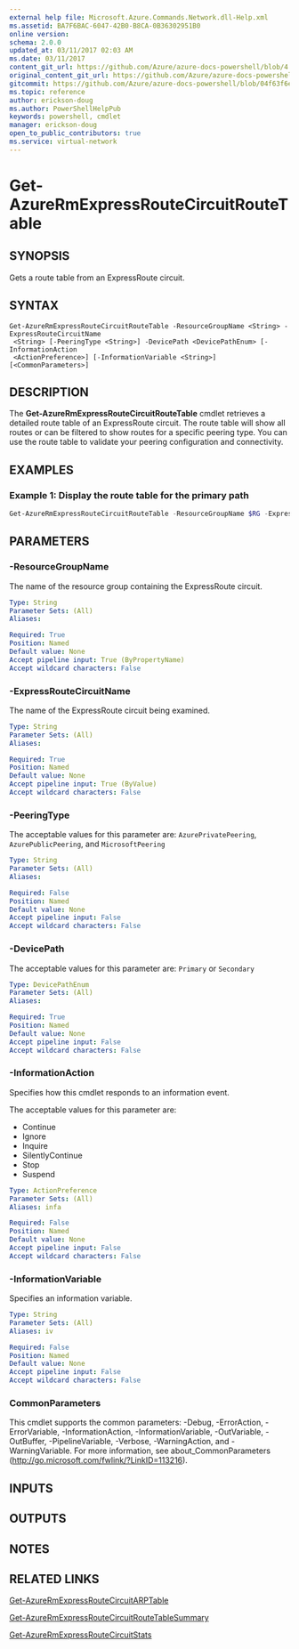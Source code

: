 ```yaml
---
external help file: Microsoft.Azure.Commands.Network.dll-Help.xml
ms.assetid: BA7F6BAC-6047-42B0-B8CA-0B36302951B0
online version:
schema: 2.0.0
updated_at: 03/11/2017 02:03 AM
ms.date: 03/11/2017
content_git_url: https://github.com/Azure/azure-docs-powershell/blob/4.0.0/azureps-cmdlets-docs/ResourceManager/AzureRM.Network/v3.6.0/Get-AzureRmExpressRouteCircuitRouteTable.md
original_content_git_url: https://github.com/Azure/azure-docs-powershell/blob/4.0.0/azureps-cmdlets-docs/ResourceManager/AzureRM.Network/v3.6.0/Get-AzureRmExpressRouteCircuitRouteTable.md
gitcommit: https://github.com/Azure/azure-docs-powershell/blob/04f63f6e685743ace2c57eb157574e34e8610b1c
ms.topic: reference
author: erickson-doug
ms.author: PowerShellHelpPub
keywords: powershell, cmdlet
manager: erickson-doug
open_to_public_contributors: true
ms.service: virtual-network
---
```


# Get-AzureRmExpressRouteCircuitRouteTable

## SYNOPSIS

Gets a route table from an ExpressRoute circuit.

## SYNTAX

```
Get-AzureRmExpressRouteCircuitRouteTable -ResourceGroupName <String> -ExpressRouteCircuitName
 <String> [-PeeringType <String>] -DevicePath <DevicePathEnum> [-InformationAction
 <ActionPreference>] [-InformationVariable <String>] [<CommonParameters>]
```

## DESCRIPTION

The **Get-AzureRmExpressRouteCircuitRouteTable** cmdlet retrieves a detailed route table of an
ExpressRoute circuit. The route table will show all routes or can be filtered to show routes for a
specific peering type. You can use the route table to validate your peering configuration and
connectivity.


## EXAMPLES

### Example 1: Display the route table for the primary path

```powershell
Get-AzureRmExpressRouteCircuitRouteTable -ResourceGroupName $RG -ExpressRouteCircuitName $CircuitName -DevicePath 'Primary'
```

## PARAMETERS

### -ResourceGroupName

The name of the resource group containing the ExpressRoute circuit.

```yaml
Type: String
Parameter Sets: (All)
Aliases:

Required: True
Position: Named
Default value: None
Accept pipeline input: True (ByPropertyName)
Accept wildcard characters: False
```

### -ExpressRouteCircuitName

The name of the ExpressRoute circuit being examined.

```yaml
Type: String
Parameter Sets: (All)
Aliases:

Required: True
Position: Named
Default value: None
Accept pipeline input: True (ByValue)
Accept wildcard characters: False
```

### -PeeringType

The acceptable values for this parameter are: `AzurePrivatePeering`, `AzurePublicPeering`, and
`MicrosoftPeering`

```yaml
Type: String
Parameter Sets: (All)
Aliases:

Required: False
Position: Named
Default value: None
Accept pipeline input: False
Accept wildcard characters: False
```

### -DevicePath

The acceptable values for this parameter are: `Primary` or `Secondary`

```yaml
Type: DevicePathEnum
Parameter Sets: (All)
Aliases:

Required: True
Position: Named
Default value: None
Accept pipeline input: False
Accept wildcard characters: False
```

### -InformationAction

Specifies how this cmdlet responds to an information event.

The acceptable values for this parameter are:

- Continue
- Ignore
- Inquire
- SilentlyContinue
- Stop
- Suspend

```yaml
Type: ActionPreference
Parameter Sets: (All)
Aliases: infa

Required: False
Position: Named
Default value: None
Accept pipeline input: False
Accept wildcard characters: False
```

### -InformationVariable

Specifies an information variable.

```yaml
Type: String
Parameter Sets: (All)
Aliases: iv

Required: False
Position: Named
Default value: None
Accept pipeline input: False
Accept wildcard characters: False
```

### CommonParameters

This cmdlet supports the common parameters: -Debug, -ErrorAction, -ErrorVariable,
-InformationAction, -InformationVariable, -OutVariable, -OutBuffer, -PipelineVariable, -Verbose,
-WarningAction, and -WarningVariable. For more information, see about_CommonParameters
(http://go.microsoft.com/fwlink/?LinkID=113216).

## INPUTS

## OUTPUTS

## NOTES

## RELATED LINKS

[Get-AzureRmExpressRouteCircuitARPTable](Get-AzureRmExpressRouteCircuitARPTable.md)

[Get-AzureRmExpressRouteCircuitRouteTableSummary](Get-AzureRmExpressRouteCircuitRouteTableSummary.md)

[Get-AzureRmExpressRouteCircuitStats](Get-AzureRmExpressRouteCircuitStats.md)
